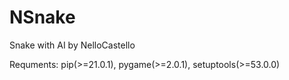 # NSnake
Snake with AI by NelloCastello

Requments: pip(>=21.0.1), pygame(>=2.0.1), setuptools(>=53.0.0)
